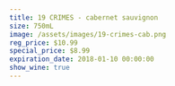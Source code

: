 ```yaml
---
title: 19 CRIMES - cabernet sauvignon
size: 750mL
image: /assets/images/19-crimes-cab.png
reg_price: $10.99
special_price: $8.99
expiration_date: 2018-01-10 00:00:00
show_wine: true
---
```



